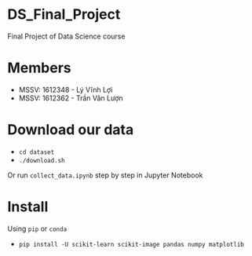 # DS_Final_Project
Final Project of Data Science course

# Members
- MSSV: 1612348 - Lý Vĩnh Lợi
- MSSV: 1612362 - Trần Văn Lượn

# Download our data
- `cd dataset`
- `./download.sh`

Or run `collect_data.ipynb` step by step in Jupyter Notebook

# Install
Using `pip` or `conda`
- `pip install -U scikit-learn scikit-image pandas numpy matplotlib`